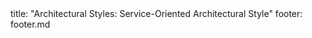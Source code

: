 <frontmatter>
title: "Architectural Styles: Service-Oriented Architectural Style"
footer: footer.md
</frontmatter>

<include src="container-inPage-asFlat.md" boilerplate />